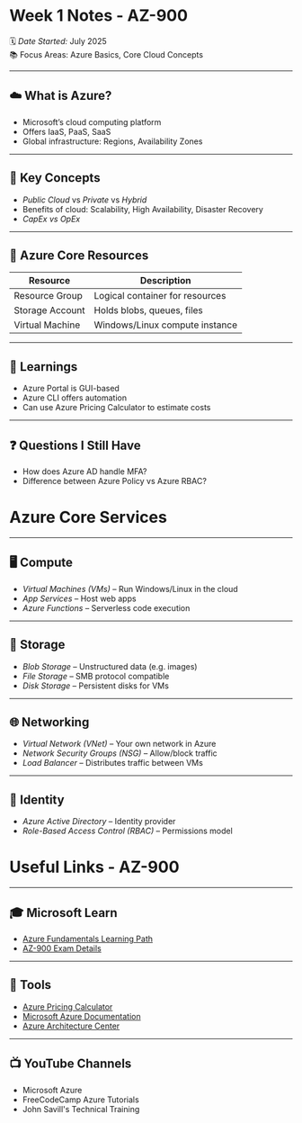 
# Week 1 Notes - AZ-900

🗓️ *Date Started:* July 2025  
📚 Focus Areas: Azure Basics, Core Cloud Concepts

---

## ☁️ What is Azure?

- Microsoft’s cloud computing platform
- Offers IaaS, PaaS, SaaS
- Global infrastructure: Regions, Availability Zones

---

## 🔑 Key Concepts

- *Public Cloud* vs *Private* vs *Hybrid*
- Benefits of cloud: Scalability, High Availability, Disaster Recovery
- *CapEx vs OpEx*

---

## 📂 Azure Core Resources

| Resource        | Description                     |
|----------------|---------------------------------|
| Resource Group  | Logical container for resources |
| Storage Account | Holds blobs, queues, files      |
| Virtual Machine | Windows/Linux compute instance  |

---

## 📝 Learnings

- Azure Portal is GUI-based
- Azure CLI offers automation
- Can use Azure Pricing Calculator to estimate costs

---

## ❓ Questions I Still Have

- How does Azure AD handle MFA?
- Difference between Azure Policy vs Azure RBAC?


# Azure Core Services

---

## 🖥️ Compute

- *Virtual Machines (VMs)* – Run Windows/Linux in the cloud
- *App Services* – Host web apps
- *Azure Functions* – Serverless code execution

---

## 💾 Storage

- *Blob Storage* – Unstructured data (e.g. images)
- *File Storage* – SMB protocol compatible
- *Disk Storage* – Persistent disks for VMs

---

## 🌐 Networking

- *Virtual Network (VNet)* – Your own network in Azure
- *Network Security Groups (NSG)* – Allow/block traffic
- *Load Balancer* – Distributes traffic between VMs

---

## 🔐 Identity

- *Azure Active Directory* – Identity provider
- *Role-Based Access Control (RBAC)* – Permissions model

# Useful Links - AZ-900

---

## 🎓 Microsoft Learn

- [Azure Fundamentals Learning Path](https://learn.microsoft.com/en-us/training/paths/azure-fundamentals/)
- [AZ-900 Exam Details](https://learn.microsoft.com/en-us/certifications/azure-fundamentals/)

---

## 🔗 Tools

- [Azure Pricing Calculator](https://azure.microsoft.com/en-us/pricing/calculator/)
- [Microsoft Azure Documentation](https://learn.microsoft.com/en-us/azure/)
- [Azure Architecture Center](https://learn.microsoft.com/en-us/azure/architecture/)

---

## 📺 YouTube Channels

- Microsoft Azure
- FreeCodeCamp Azure Tutorials
- John Savill's Technical Training
